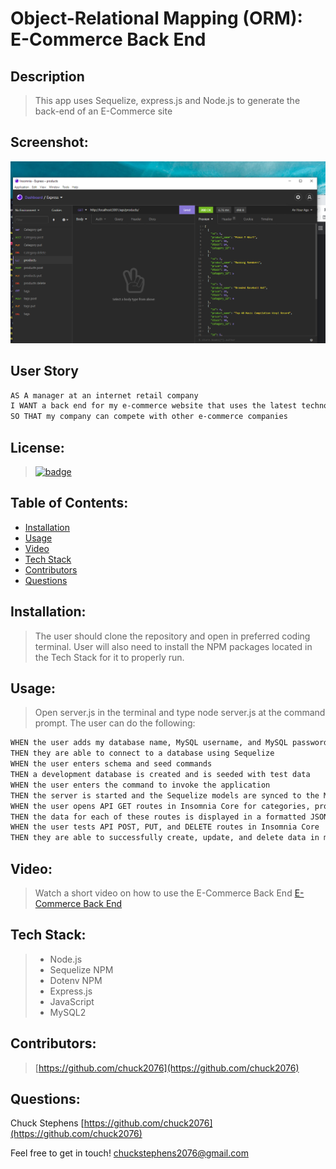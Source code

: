 # Object-Relational Mapping (ORM): E-Commerce Back End

## Description

 > This app uses Sequelize, express.js and Node.js to generate the back-end of an E-Commerce site

 ## Screenshot:
 ![](./Assets/Screenshot.png)

## User Story

```md
AS A manager at an internet retail company
I WANT a back end for my e-commerce website that uses the latest technologies
SO THAT my company can compete with other e-commerce companies
```
## License: 
 > [![badge](https://img.shields.io/badge/license-MIT-brightgreen)](MIT)

## Table of Contents:

- [Installation](https://github.com/chuck2076/employee_cms_crs#installation)
- [Usage](https://github.com/chuck2076/employee_cms_crs#usage)
- [Video](https://github.com/chuck2076/employee_cms_crs#video)
- [Tech Stack](https://github.com/chuck2076/employee_cms_crs#tech-stack)
- [Contributors](https://github.com/chuck2076/employee_cms_crs#contributors)
- [Questions](https://github.com/chuck2076/employee_cms_crs#questions)

## Installation:
 > The user should clone the repository and open in preferred coding terminal. User will also need to install the NPM packages located in the Tech Stack for it to properly run.

## Usage:
 > Open server.js in the terminal and type node server.js at the command prompt. The user can do the following: 

```md
WHEN the user adds my database name, MySQL username, and MySQL password to an environment variable file
THEN they are able to connect to a database using Sequelize
WHEN the user enters schema and seed commands
THEN a development database is created and is seeded with test data
WHEN the user enters the command to invoke the application
THEN the server is started and the Sequelize models are synced to the MySQL database
WHEN the user opens API GET routes in Insomnia Core for categories, products, or tags
THEN the data for each of these routes is displayed in a formatted JSON
WHEN the user tests API POST, PUT, and DELETE routes in Insomnia Core
THEN they are able to successfully create, update, and delete data in my database
```
## Video: 
 > Watch a short video on how to use the E-Commerce Back End [E-Commerce Back End](https://drive.google.com/file/d/1GwiCdOKRdXnHlT51txAeGoTfXSOA0rr-/view)

## Tech Stack:

 > * Node.js 
 > * Sequelize NPM
 > * Dotenv NPM   
 > * Express.js
 > * JavaScript
 > * MySQL2

## Contributors:
 > [https://github.com/chuck2076](https://github.com/chuck2076)

## Questions:
 Chuck Stephens 
 [https://github.com/chuck2076](https://github.com/chuck2076) 

Feel free to get in touch! 
 [chuckstephens2076@gmail.com](mailto:chuckstephens2076@gmail.com)


